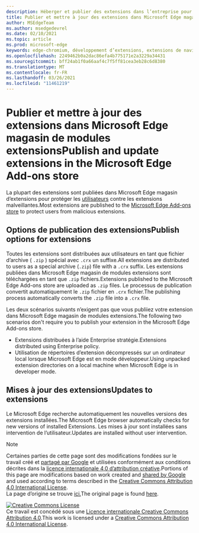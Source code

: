 ```yaml
---
description: Héberger et publier des extensions dans l’entreprise pour Microsoft Edge (Chromium).
title: Publier et mettre à jour des extensions dans Microsoft Edge magasin de modules extensions
author: MSEdgeTeam
ms.author: msedgedevrel
ms.date: 02/10/2021
ms.topic: article
ms.prod: microsoft-edge
keywords: edge-chromium, développement d’extensions, extensions de navigateur, addons, centre de partenaires, développeur
ms.openlocfilehash: 2249462b0a2dac86efa4b775171e2a3229a34431
ms.sourcegitcommit: bff24ab1f0a66aaf4c7f5ff81cea3eb28c6d8380
ms.translationtype: MT
ms.contentlocale: fr-FR
ms.lasthandoff: 03/26/2021
ms.locfileid: "11461219"
---
```

# <a name="publish-and-update-extensions-in-the-microsoft-edge-add-ons-store"></a><span data-ttu-id="c20bb-104">Publier et mettre à jour des extensions dans Microsoft Edge magasin de modules extensions</span><span class="sxs-lookup"><span data-stu-id="c20bb-104">Publish and update extensions in the Microsoft Edge Add-ons store</span></span>  

<span data-ttu-id="c20bb-105">La plupart des extensions sont publiées dans Microsoft Edge magasin d’extensions pour protéger les [utilisateurs][MicrosoftMicrosoftedgeInsiderAddonsEdgeextensions] contre les extensions malveillantes.</span><span class="sxs-lookup"><span data-stu-id="c20bb-105">Most extensions are published to the [Microsoft Edge Add-ons store][MicrosoftMicrosoftedgeInsiderAddonsEdgeextensions] to protect users from malicious extensions.</span></span>  

## <a name="publish-options-for-extensions"></a><span data-ttu-id="c20bb-106">Options de publication des extensions</span><span class="sxs-lookup"><span data-stu-id="c20bb-106">Publish options for extensions</span></span>  

<span data-ttu-id="c20bb-107">Toutes les extensions sont distribuées aux utilisateurs en tant que fichier d’archive \( `.zip` \) spécial avec `.crx` un suffixe.</span><span class="sxs-lookup"><span data-stu-id="c20bb-107">All extensions are distributed to users as a special archive \(`.zip`\) file with a `.crx` suffix.</span></span>  <span data-ttu-id="c20bb-108">Les extensions publiées dans Microsoft Edge magasin de modules extensions sont téléchargées en tant que `.zip` fichiers.</span><span class="sxs-lookup"><span data-stu-id="c20bb-108">Extensions published to the Microsoft Edge Add-ons store are uploaded as `.zip` files.</span></span>  <span data-ttu-id="c20bb-109">Le processus de publication convertit automatiquement le `.zip` fichier en `.crx` fichier.</span><span class="sxs-lookup"><span data-stu-id="c20bb-109">The publishing process automatically converts the `.zip` file into a `.crx` file.</span></span>  

<span data-ttu-id="c20bb-110">Les deux scénarios suivants n’exigent pas que vous publiiez votre extension dans Microsoft Edge magasin de modules extensions.</span><span class="sxs-lookup"><span data-stu-id="c20bb-110">The following two scenarios don't require you to publish your extension in the Microsoft Edge Add-ons store.</span></span>  

*   <span data-ttu-id="c20bb-111">Extensions distribuées à l’aide Enterprise stratégie.</span><span class="sxs-lookup"><span data-stu-id="c20bb-111">Extensions distributed using Enterprise policy.</span></span>  
*   <span data-ttu-id="c20bb-112">Utilisation de répertoires d’extension décompressés sur un ordinateur local lorsque Microsoft Edge est en mode développeur.</span><span class="sxs-lookup"><span data-stu-id="c20bb-112">Using unpacked extension directories on a local machine when Microsoft Edge is in developer mode.</span></span>  

## <a name="updates-to-extensions"></a><span data-ttu-id="c20bb-113">Mises à jour des extensions</span><span class="sxs-lookup"><span data-stu-id="c20bb-113">Updates to extensions</span></span>

<span data-ttu-id="c20bb-114">Le Microsoft Edge recherche automatiquement les nouvelles versions des extensions installées.</span><span class="sxs-lookup"><span data-stu-id="c20bb-114">The Microsoft Edge browser automatically checks for new versions of installed Extensions.</span></span> <span data-ttu-id="c20bb-115">Les mises à jour sont installées sans intervention de l’utilisateur.</span><span class="sxs-lookup"><span data-stu-id="c20bb-115">Updates are installed without user intervention.</span></span>  


<!-- image links -->

<!-- links -->  

[MicrosoftMicrosoftedgeInsiderAddonsEdgeextensions]: https://microsoftedge.microsoft.com/insider-addons/category/EdgeExtensions "Extensions : Microsoft Edge les | Microsoft"  

> [!NOTE]
> <span data-ttu-id="c20bb-117">Certaines parties de cette page sont des modifications fondées sur le travail créé et [partagé par Google][GoogleSitePolicies] et utilisées conformément aux conditions décrites dans la [licence internationale 4,0 d’attribution créative][CCA4IL].</span><span class="sxs-lookup"><span data-stu-id="c20bb-117">Portions of this page are modifications based on work created and [shared by Google][GoogleSitePolicies] and used according to terms described in the [Creative Commons Attribution 4.0 International License][CCA4IL].</span></span>  
> <span data-ttu-id="c20bb-118">La page d’origine se trouve [ici.](https://developer.chrome.com/extensions/hosting)</span><span class="sxs-lookup"><span data-stu-id="c20bb-118">The original page is found [here](https://developer.chrome.com/extensions/hosting).</span></span>  

[![Creative Commons License][CCby4Image]][CCA4IL]  
<span data-ttu-id="c20bb-120">Ce travail est concédé sous une [Licence internationale Creative Commons Attribution 4.0][CCA4IL].</span><span class="sxs-lookup"><span data-stu-id="c20bb-120">This work is licensed under a [Creative Commons Attribution 4.0 International License][CCA4IL].</span></span>  

[CCA4IL]: https://creativecommons.org/licenses/by/4.0  
[CCby4Image]: https://i.creativecommons.org/l/by/4.0/88x31.png  
[GoogleSitePolicies]: https://developers.google.com/terms/site-policies  
